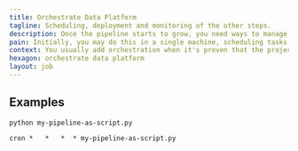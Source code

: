 ```yaml
---
title: Orchestrate Data Platform
tagline: Scheduling, deployment and monitoring of the other steps.
description: Once the pipeline starts to grow, you need ways to manage all the tasks and to ensure everything remains running as expected.
pain: Initially, you may do this in a single machine, scheduling tasks using cron. Over time, you will want to have one place to monitor what's currently running and logs of old processes.
context: You usually add orchestration when it's proven that the project will continue to scale over time.
hexagon: orchestrate data platform
layout: job
---
```


## Examples

```
python my-pipeline-as-script.py
 
cron *   *   *  * my-pipeline-as-script.py
```
